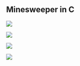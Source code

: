 ## Minesweeper in C

![](https://i.imgur.com/zwQ7ECV.png)

![](https://i.imgur.com/QVhgzQS.png)

![](https://i.imgur.com/W6iL44E.png)

![](https://i.imgur.com/EtBjlBr.png)
